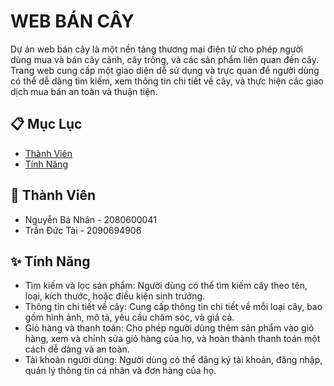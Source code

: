 # WEB BÁN CÂY

Dự án web bán cây là một nền tảng thương mại điện tử cho phép người dùng mua và bán cây cảnh, cây trồng, và các sản phẩm liên quan đến cây. Trang web cung cấp một giao diện dễ sử dụng và trực quan để người dùng có thể dễ dàng tìm kiếm, xem thông tin chi tiết về cây, và thực hiện các giao dịch mua bán an toàn và thuận tiện.

## 📋 Mục Lục
- [Thành Viên](#thành-viên)
- [Tính Năng](#tính-năng)

## 🤝 Thành Viên

- Nguyễn Bá Nhân - 2080600041 <br>
- Trần Đức Tài -  2090694906 <br>

## ✨ Tính Năng

- Tìm kiếm và lọc sản phẩm: Người dùng có thể tìm kiếm cây theo tên, loại, kích thước, hoặc điều kiện sinh trưởng. <br>
- Thông tin chi tiết về cây: Cung cấp thông tin chi tiết về mỗi loại cây, bao gồm hình ảnh, mô tả, yêu cầu chăm sóc, và giá cả. <br>
- Giỏ hàng và thanh toán: Cho phép người dùng thêm sản phẩm vào giỏ hàng, xem và chỉnh sửa giỏ hàng của họ, và hoàn thành thanh toán một cách dễ dàng và an toàn. <br>
- Tài khoản người dùng: Người dùng có thể đăng ký tài khoản, đăng nhập, quản lý thông tin cá nhân và đơn hàng của họ. <br>
